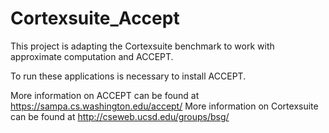 # Cortexsuite_Accept
This project is adapting the Cortexsuite benchmark to work with approximate computation and ACCEPT.

To run these applications is necessary to install ACCEPT.

More information on ACCEPT can be found at https://sampa.cs.washington.edu/accept/
More information on Cortexsuite can be found at http://cseweb.ucsd.edu/groups/bsg/
